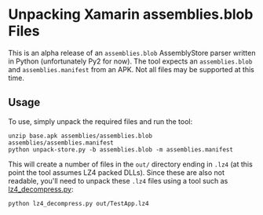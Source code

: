 # Unpacking Xamarin assemblies.blob Files
This is an alpha release of an `assemblies.blob` AssemblyStore parser written in Python (unfortunately Py2 for now). The tool expects an `assemblies.blob` and `assemblies.manifest` from an APK. Not all files may be supported at this time.

## Usage
To use, simply unpack the required files and run the tool:

    unzip base.apk assemblies/assemblies.blob assemblies/assemblies.manifest
    python unpack-store.py -b assemblies.blob -m assemblies.manifest

This will create a number of files in the `out/` directory ending in `.lz4` (at this point the tool assumes LZ4 packed DLLs). Since these are also not readable, you'll need to unpack these `.lz4` files using a tool such as [lz4\_decompress.py](https://github.com/securitygrind/lz4_decompress/blob/main/lz4_decompress.py):

    python lz4_decompress.py out/TestApp.lz4
